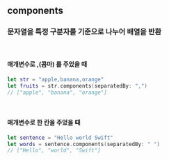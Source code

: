 ## components

### 문자열을 특정 구분자를 기준으로 나누어 배열을 반환

<br>

#### 매개변수로 ,(콤마) 를 주었을 때
```Swift
let str = "apple,banana,orange"
let fruits = str.components(separatedBy: ",")
// ["apple", "banana", "orange"]
```
<br>

#### 매개변수로 한 칸을 주었을 때
```Swift
let sentence = "Hello world Swift"
let words = sentence.components(separatedBy: " ")
// ["Hello", "world", "Swift"]
```
